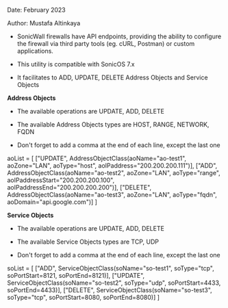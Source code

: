Date: February 2023

Author: Mustafa Altinkaya

- SonicWall firewalls have API endpoints, providing the ability to configure the firewall via third party tools (eg. cURL, Postman) or custom applications.

- This utility is compatible with SonicOS 7.x 

- It facilitates to ADD, UPDATE, DELETE Address Objects and Service Objects

**Address Objects**

- The available operations are UPDATE, ADD, DELETE

- The available Address Objects types are HOST, RANGE, NETWORK, FQDN

- Don't forget to add a comma at the end of each line, except the last one

aoList = [
    ["UPDATE", AddressObjectClass(aoName="ao-test1", aoZone="LAN", aoType="host", aoIPaddress="200.200.200.111")],
    ["ADD", AddressObjectClass(aoName="ao-test2", aoZone="LAN", aoType="range", aoIPaddressStart="200.200.200.100", aoIPaddressEnd="200.200.200.200")],
    ["DELETE", AddressObjectClass(aoName="ao-test3", aoZone="LAN", aoType="fqdn", aoDomain="api.google.com")]
]

**Service Objects**

- The available operations are UPDATE, ADD, DELETE

- The available Service Objects types are TCP, UDP

- Don't forget to add a comma at the end of each line, except the last one

soList = [
    ["ADD", ServiceObjectClass(soName="so-test1", soType="tcp", soPortStart=8121, soPortEnd=8121)],
    ["UPDATE", ServiceObjectClass(soName="so-test2", soType="udp", soPortStart=4433, soPortEnd=4433)],
    ["DELETE", ServiceObjectClass(soName="so-test3", soType="tcp", soPortStart=8080, soPortEnd=8080)]
]
